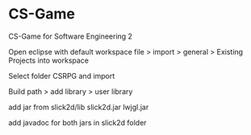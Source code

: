 # CS-Game
CS-Game for Software Engineering 2 


Open eclipse with default workspace
file > import > general > Existing Projects into workspace

Select folder CSRPG and import 

Build path > add library > user library 

add jar from slick2d/lib slick2d.jar lwjgl.jar 

add javadoc for both jars in slick2d folder
